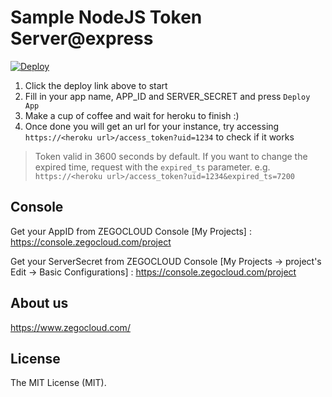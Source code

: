 # Sample NodeJS Token Server@express

[![Deploy](https://www.herokucdn.com/deploy/button.svg)](https://heroku.com/deploy?template=https://github.com/ZEGOCLOUD/easy_example_call_server_nodejs)

1. Click the deploy link above to start
2. Fill in your app name, APP_ID and SERVER_SECRET and press `Deploy App`
3. Make a cup of coffee and wait for heroku to finish :)
4. Once done you will get an url for your instance, try accessing `https://<heroku url>/access_token?uid=1234` to check if it works
> Token valid in 3600 seconds by default. If you want to change the expired time, request with the `expired_ts` parameter. e.g. `https://<heroku url>/access_token?uid=1234&expired_ts=7200`


## Console

Get your AppID from ZEGOCLOUD Console [My Projects] : https://console.zegocloud.com/project

Get your ServerSecret from ZEGOCLOUD Console [My Projects -> project's Edit -> Basic Configurations] : https://console.zegocloud.com/project

## About us

https://www.zegocloud.com/

## License
The MIT License (MIT).
